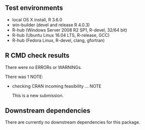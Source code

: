 ## Test environments
* local OS X install, R 3.6.0
* win-builder (devel and release R 4.0.3)
* R-hub (Windows Server 2008 R2 SP1, R-devel, 32/64 bit)
* R-hub (Ubuntu Linux 16.04 LTS, R-release, GCC)
* R-hub (Fedora Linux, R-devel, clang, gfortran)

## R CMD check results
There were no ERRORs or WARNINGs. 

There was 1 NOTE:

* checking CRAN incoming feasibility ... NOTE

  This is a new submission.

## Downstream dependencies
There are currently no downstream dependencies for this package.
